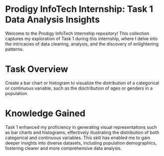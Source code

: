 # Prodigy InfoTech Internship: Task 1 Data Analysis Insights
Welcome to the Prodigy InfoTech Internship repository! This collection captures my exploration of Task 1 during this internship, where I delve into the intricacies of data cleaning, analysis, and the discovery of enlightening patterns.

# Task Overview
Create a bar chart or histogram to visualize the distribution of a categorical or continuous variable, such as the disctribution of ages or genders in a population.

# Knowledge Gained
Task 1 enhanced my proficiency in generating visual representations such as bar charts and histograms, effectively illustrating the distribution of both categorical and continuous variables. This skill has enabled me to gain deeper insights into diverse datasets, including population demographics, fostering clearer and more comprehensive data analysis.
